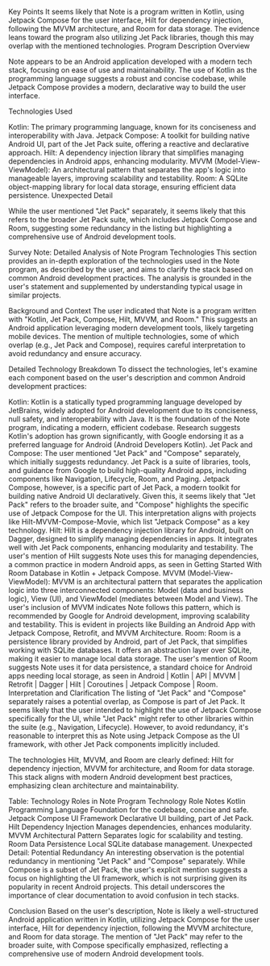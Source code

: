 Key Points
It seems likely that Note is a program written in Kotlin, using Jetpack Compose for the user interface, Hilt for dependency injection, following the MVVM architecture, and Room for data storage.
The evidence leans toward the program also utilizing Jet Pack libraries, though this may overlap with the mentioned technologies.
Program Description
Overview

Note appears to be an Android application developed with a modern tech stack, focusing on ease of use and maintainability. The use of Kotlin as the programming language suggests a robust and concise codebase, while Jetpack Compose provides a modern, declarative way to build the user interface.

Technologies Used

Kotlin: The primary programming language, known for its conciseness and interoperability with Java.
Jetpack Compose: A toolkit for building native Android UI, part of the Jet Pack suite, offering a reactive and declarative approach.
Hilt: A dependency injection library that simplifies managing dependencies in Android apps, enhancing modularity.
MVVM (Model-View-ViewModel): An architectural pattern that separates the app's logic into manageable layers, improving scalability and testability.
Room: A SQLite object-mapping library for local data storage, ensuring efficient data persistence.
Unexpected Detail

While the user mentioned "Jet Pack" separately, it seems likely that this refers to the broader Jet Pack suite, which includes Jetpack Compose and Room, suggesting some redundancy in the listing but highlighting a comprehensive use of Android development tools.

Survey Note: Detailed Analysis of Note Program Technologies
This section provides an in-depth exploration of the technologies used in the Note program, as described by the user, and aims to clarify the stack based on common Android development practices. The analysis is grounded in the user's statement and supplemented by understanding typical usage in similar projects.

Background and Context
The user indicated that Note is a program written with "Kotlin, Jet Pack, Compose, Hilt, MVVM, and Room." This suggests an Android application leveraging modern development tools, likely targeting mobile devices. The mention of multiple technologies, some of which overlap (e.g., Jet Pack and Compose), requires careful interpretation to avoid redundancy and ensure accuracy.

Detailed Technology Breakdown
To dissect the technologies, let's examine each component based on the user's description and common Android development practices:

Kotlin:
Kotlin is a statically typed programming language developed by JetBrains, widely adopted for Android development due to its conciseness, null safety, and interoperability with Java. It is the foundation of the Note program, indicating a modern, efficient codebase. Research suggests Kotlin's adoption has grown significantly, with Google endorsing it as a preferred language for Android (Android Developers Kotlin).
Jet Pack and Compose:
The user mentioned "Jet Pack" and "Compose" separately, which initially suggests redundancy. Jet Pack is a suite of libraries, tools, and guidance from Google to build high-quality Android apps, including components like Navigation, Lifecycle, Room, and Paging. Jetpack Compose, however, is a specific part of Jet Pack, a modern toolkit for building native Android UI declaratively. Given this, it seems likely that "Jet Pack" refers to the broader suite, and "Compose" highlights the specific use of Jetpack Compose for the UI. This interpretation aligns with projects like Hilt-MVVM-Compose-Movie, which list "Jetpack Compose" as a key technology.
Hilt:
Hilt is a dependency injection library for Android, built on Dagger, designed to simplify managing dependencies in apps. It integrates well with Jet Pack components, enhancing modularity and testability. The user's mention of Hilt suggests Note uses this for managing dependencies, a common practice in modern Android apps, as seen in Getting Started With Room Database in Kotlin + Jetpack Compose.
MVVM (Model-View-ViewModel):
MVVM is an architectural pattern that separates the application logic into three interconnected components: Model (data and business logic), View (UI), and ViewModel (mediates between Model and View). The user's inclusion of MVVM indicates Note follows this pattern, which is recommended by Google for Android development, improving scalability and testability. This is evident in projects like Building an Android App with Jetpack Compose, Retrofit, and MVVM Architecture.
Room:
Room is a persistence library provided by Android, part of Jet Pack, that simplifies working with SQLite databases. It offers an abstraction layer over SQLite, making it easier to manage local data storage. The user's mention of Room suggests Note uses it for data persistence, a standard choice for Android apps needing local storage, as seen in Android | Kotlin | API | MVVM | Retrofit | Dagger | Hilt | Coroutines | Jetpack Compose | Room.
Interpretation and Clarification
The listing of "Jet Pack" and "Compose" separately raises a potential overlap, as Compose is part of Jet Pack. It seems likely that the user intended to highlight the use of Jetpack Compose specifically for the UI, while "Jet Pack" might refer to other libraries within the suite (e.g., Navigation, Lifecycle). However, to avoid redundancy, it's reasonable to interpret this as Note using Jetpack Compose as the UI framework, with other Jet Pack components implicitly included.

The technologies Hilt, MVVM, and Room are clearly defined: Hilt for dependency injection, MVVM for architecture, and Room for data storage. This stack aligns with modern Android development best practices, emphasizing clean architecture and maintainability.

Table: Technology Roles in Note Program
Technology	Role	Notes
Kotlin	Programming Language	Foundation for the codebase, concise and safe.
Jetpack Compose	UI Framework	Declarative UI building, part of Jet Pack.
Hilt	Dependency Injection	Manages dependencies, enhances modularity.
MVVM	Architectural Pattern	Separates logic for scalability and testing.
Room	Data Persistence	Local SQLite database management.
Unexpected Detail: Potential Redundancy
An interesting observation is the potential redundancy in mentioning "Jet Pack" and "Compose" separately. While Compose is a subset of Jet Pack, the user's explicit mention suggests a focus on highlighting the UI framework, which is not surprising given its popularity in recent Android projects. This detail underscores the importance of clear documentation to avoid confusion in tech stacks.

Conclusion
Based on the user's description, Note is likely a well-structured Android application written in Kotlin, utilizing Jetpack Compose for the user interface, Hilt for dependency injection, following the MVVM architecture, and Room for data storage. The mention of "Jet Pack" may refer to the broader suite, with Compose specifically emphasized, reflecting a comprehensive use of modern Android development tools.
